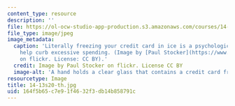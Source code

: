 ```yaml
---
content_type: resource
description: ''
file: https://ol-ocw-studio-app-production.s3.amazonaws.com/courses/14-13-psychology-and-economics-spring-2020/164f5b65c7e91f4632f3db14b858791c_14-13s20-th.jpg
file_type: image/jpeg
image_metadata:
  caption: 'Literally freezing your credit card in ice is a psychological tactic to
    help curb excessive spending. (Image by [Paul Stocker](https://www.flickr.com/photos/paalia/2596261424)
    on flickr. License: CC BY).'
  credit: Image by Paul Stocker on flickr. License CC BY
  image-alt: 'A hand holds a clear glass that contains a credit card frozen in ice. '
resourcetype: Image
title: 14-13s20-th.jpg
uid: 164f5b65-c7e9-1f46-32f3-db14b858791c
---
```

